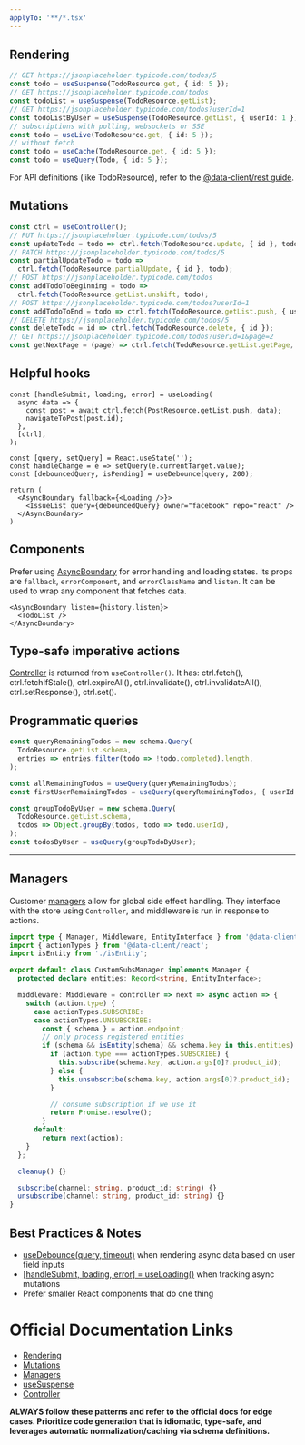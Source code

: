 ```yaml
---
applyTo: '**/*.tsx'
---
```


## Rendering

```ts
// GET https://jsonplaceholder.typicode.com/todos/5
const todo = useSuspense(TodoResource.get, { id: 5 });
// GET https://jsonplaceholder.typicode.com/todos
const todoList = useSuspense(TodoResource.getList);
// GET https://jsonplaceholder.typicode.com/todos?userId=1
const todoListByUser = useSuspense(TodoResource.getList, { userId: 1 });
// subscriptions with polling, websockets or SSE
const todo = useLive(TodoResource.get, { id: 5 });
// without fetch
const todo = useCache(TodoResource.get, { id: 5 });
const todo = useQuery(Todo, { id: 5 });
```

For API definitions (like TodoResource), refer to the [@data-client/rest guide](.github/instructions/rest.instructions.md).

## Mutations

```ts
const ctrl = useController();
// PUT https://jsonplaceholder.typicode.com/todos/5
const updateTodo = todo => ctrl.fetch(TodoResource.update, { id }, todo);
// PATCH https://jsonplaceholder.typicode.com/todos/5
const partialUpdateTodo = todo =>
  ctrl.fetch(TodoResource.partialUpdate, { id }, todo);
// POST https://jsonplaceholder.typicode.com/todos
const addTodoToBeginning = todo =>
  ctrl.fetch(TodoResource.getList.unshift, todo);
// POST https://jsonplaceholder.typicode.com/todos?userId=1
const addTodoToEnd = todo => ctrl.fetch(TodoResource.getList.push, { userId: 1 }, todo);
// DELETE https://jsonplaceholder.typicode.com/todos/5
const deleteTodo = id => ctrl.fetch(TodoResource.delete, { id });
// GET https://jsonplaceholder.typicode.com/todos?userId=1&page=2
const getNextPage = (page) => ctrl.fetch(TodoResource.getList.getPage, { userId: 1, page })
```

## Helpful hooks

```tsx
const [handleSubmit, loading, error] = useLoading(
  async data => {
    const post = await ctrl.fetch(PostResource.getList.push, data);
    navigateToPost(post.id);
  },
  [ctrl],
);
```

```tsx
const [query, setQuery] = React.useState('');
const handleChange = e => setQuery(e.currentTarget.value);
const [debouncedQuery, isPending] = useDebounce(query, 200);

return (
  <AsyncBoundary fallback={<Loading />}>
    <IssueList query={debouncedQuery} owner="facebook" repo="react" />
  </AsyncBoundary>
)
```

## Components

Prefer using [AsyncBoundary](https://dataclient.io/docs/api/AsyncBoundary) for error handling and loading states.
Its props are `fallback`, `errorComponent`, and `errorClassName` and `listen`. It can be used to wrap any component that fetches data.

```tsx
<AsyncBoundary listen={history.listen}>
  <TodoList />
</AsyncBoundary>
```

## Type-safe imperative actions

[Controller](https://dataclient.io/docs/api/Controller) is returned from `useController()`. It has:
ctrl.fetch(), ctrl.fetchIfStale(), ctrl.expireAll(), ctrl.invalidate(), ctrl.invalidateAll(), ctrl.setResponse(), ctrl.set().

## Programmatic queries

```ts
const queryRemainingTodos = new schema.Query(
  TodoResource.getList.schema,
  entries => entries.filter(todo => !todo.completed).length,
);

const allRemainingTodos = useQuery(queryRemainingTodos);
const firstUserRemainingTodos = useQuery(queryRemainingTodos, { userId: 1 });
```

```ts
const groupTodoByUser = new schema.Query(
  TodoResource.getList.schema,
  todos => Object.groupBy(todos, todo => todo.userId),
);
const todosByUser = useQuery(groupTodoByUser);
```

---

## Managers

Customer [managers](https://dataclient.io/docs/api/Manager) allow for global side effect handling.
They interface with the store using `Controller`, and middleware is run in response to actions.

```ts
import type { Manager, Middleware, EntityInterface } from '@data-client/react';
import { actionTypes } from '@data-client/react';
import isEntity from './isEntity';

export default class CustomSubsManager implements Manager {
  protected declare entities: Record<string, EntityInterface>;

  middleware: Middleware = controller => next => async action => {
    switch (action.type) {
      case actionTypes.SUBSCRIBE:
      case actionTypes.UNSUBSCRIBE:
        const { schema } = action.endpoint;
        // only process registered entities
        if (schema && isEntity(schema) && schema.key in this.entities) {
          if (action.type === actionTypes.SUBSCRIBE) {
            this.subscribe(schema.key, action.args[0]?.product_id);
          } else {
            this.unsubscribe(schema.key, action.args[0]?.product_id);
          }

          // consume subscription if we use it
          return Promise.resolve();
        }
      default:
        return next(action);
    }
  };

  cleanup() {}

  subscribe(channel: string, product_id: string) {}
  unsubscribe(channel: string, product_id: string) {}
}
```

## Best Practices & Notes

- [useDebounce(query, timeout)](https://dataclient.io/docs/api/useDebounce) when rendering async data based on user field inputs
- [[handleSubmit, loading, error] = useLoading()](https://dataclient.io/docs/api/useLoading) when tracking async mutations
- Prefer smaller React components that do one thing

# Official Documentation Links

- [Rendering](https://dataclient.io/docs/getting-started/data-dependency)
- [Mutations](https://dataclient.io/docs/getting-started/mutations)
- [Managers](https://dataclient.io/docs/concepts/managers)
- [useSuspense](https://dataclient.io/docs/api/useSuspense)
- [Controller](https://dataclient.io/docs/api/Controller)

**ALWAYS follow these patterns and refer to the official docs for edge cases. Prioritize code generation that is idiomatic, type-safe, and leverages automatic normalization/caching via schema definitions.**